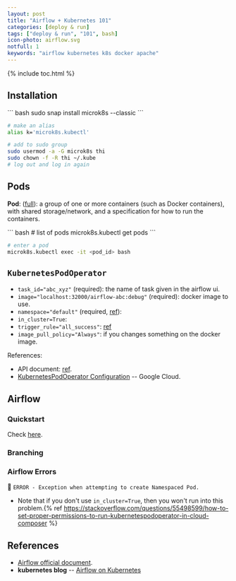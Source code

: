 ```yaml
---
layout: post
title: "Airflow + Kubernetes 101"
categories: [deploy & run]
tags: ["deploy & run", "101", bash]
icon-photo: airflow.svg
notfull: 1
keywords: "airflow kubernetes k8s docker apache"
---
```


{% include toc.html %}

## Installation

<div class="flex-50" markdown="1">
``` bash
sudo snap install microk8s --classic
```

``` bash
# make an alias
alias k='microk8s.kubectl'
```

``` bash
# add to sudo group
sudo usermod -a -G microk8s thi
sudo chown -f -R thi ~/.kube
# log out and log in again
```
</div>

## Pods

__Pod__: ([full](https://kubernetes.io/docs/concepts/workloads/pods/pod/)): a group of one or more containers (such as Docker containers), with shared storage/network, and a specification for how to run the containers.

<div class="flex-50" markdown="1">
``` bash
# list of pods
microk8s.kubectl get pods
```

``` bash
# enter a pod
microk8s.kubectl exec -it <pod_id> bash
```
</div>

## `KubernetesPodOperator`

- `task_id="abc_xyz"` (required): the name of task given in the airflow ui.
- `image="localhost:32000/airflow-abc:debug"` (required): docker image to use.
- `namespace="default"` (required, [ref](https://kubernetes.io/docs/concepts/overview/working-with-objects/namespaces/)):
- `in_cluster=True`:
- `trigger_rule="all_success"`: [ref](https://airflow.apache.org/docs/1.10.1/concepts.html?highlight=trigger_rule#trigger-rules)
- `image_pull_policy="Always"`: if you changes something on the docker image.

References:

- API document: [ref](https://airflow.apache.org/docs/1.10.1/kubernetes.html).
- [KubernetesPodOperator Configuration](https://cloud.google.com/composer/docs/how-to/using/using-kubernetes-pod-operator) -- Google Cloud.

## Airflow

### Quickstart

Check [here](https://airflow.apache.org/docs/stable/start.html#quick-start).

### Branching

### Airflow Errors

🔅 `ERROR - Exception when attempting to create Namespaced Pod.`

- Note that if you don't use `in_cluster=True`, then you won't run into this problem.{% ref https://stackoverflow.com/questions/55498599/how-to-set-proper-permissions-to-run-kubernetespodoperator-in-cloud-composer %}

## References

- [Airflow official document](https://airflow.apache.org/docs/stable/).
- **kubernetes blog** -- [Airflow on Kubernetes](https://kubernetes.io/blog/2018/06/28/airflow-on-kubernetes-part-1-a-different-kind-of-operator/)